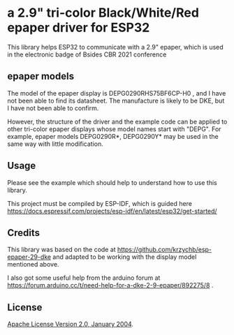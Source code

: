 # a 2.9" tri-color Black/White/Red epaper driver for ESP32

This library helps ESP32 to communicate with a 2.9" epaper, which is used in the electronic  badge of Bsides CBR 2021 conference

## epaper models
The model of the epaper display is DEPG0290RHS75BF6CP-H0 , and I have not been able to find its datasheet. The manufacture is likely to be DKE, but I have not been able to confirm.

However, the structure of the driver and the example code can be applied to other tri-color epaper displays whose model names start with "DEPG". For example, epaper models DEPG0290R*, DEPG0290Y* may be used in the same way with little modification. 

## Usage
Please see the example which should help to understand how to use this library.

This project must be compiled by ESP-IDF, which is guided here https://docs.espressif.com/projects/esp-idf/en/latest/esp32/get-started/

## Credits
This library was based on the code at https://github.com/krzychb/esp-epaper-29-dke and adapted to be working with the display model mentioned above.

I also got some useful help from the arduino forum at https://forum.arduino.cc/t/need-help-for-a-dke-2-9-epaper/892275/8 .

## License
[Apache License Version 2.0, January 2004](LICENSE).

